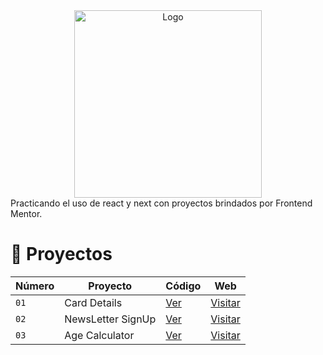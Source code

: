 <div align="center">

<img alt="Logo" src="https://res.cloudinary.com/dmb8sscjm/image/upload/v1716836410/Portafolio/logo.png" width="300" />

</div>
Practicando el uso de react y next con proyectos brindados por Frontend Mentor.

<h1>💼 Proyectos</h1>


| Número | Proyecto | Código | Web |
| --- | --- | --- | --- |
| `01` | Card Details | [Ver](projects/01-card-details/) | [Visitar](https://card-details-nine.vercel.app/) |
| `02` | NewsLetter SignUp | [Ver](projects/02-newsletter-signup/) | [Visitar](https://newsletter-signup-five-alpha.vercel.app/) |
| `03` | Age Calculator | [Ver](projects/03-age-calculator/) | [Visitar](https://age-calculator-pi-lake.vercel.app//) |
